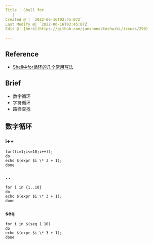 ```yaml
---
Title | Shell for
-- | --
Created @ | `2022-06-16T02:45:07Z`
Last Modify @| `2022-06-16T02:45:07Z`
Edit @| [here](https://github.com/junxnone/techwiki/issues/290)

---
```

## Reference
- [Shell中for循环的几个常用写法](https://blog.csdn.net/babyfish13/article/details/52981110)

## Brief
- 数字循环
- 字符循环
- 路径查找


## 数字循环

### i++

```
for((i=1;i<=10;i++));
do 
echo $(expr $i \* 3 + 1);
done
```

### `..`

```
for i in {1..10}
do
echo $(expr $i \* 3 + 1);
done
```

### seq

```
for i in $(seq 1 10)
do 
echo $(expr $i \* 3 + 1);
done
```


